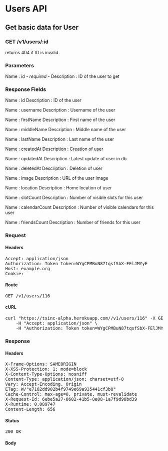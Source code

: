 # Users API

## Get basic data for User

### GET /v1/users/:id

returns 404 if ID is invalid



### Parameters

Name : id *- required -*
Description : ID of the user to get


### Response Fields

Name : id
Description : ID of the user

Name : username
Description : Username of the user

Name : firstName
Description : First name of the user

Name : middleName
Description : Middle name of the user

Name : lastName
Description : Last name of the user

Name : createdAt
Description : Creation of user

Name : updatedAt
Description : Latest update of user in db

Name : deletedAt
Description : Deletion of user

Name : image
Description : URL of the user image

Name : location
Description : Home location of user

Name : slotCount
Description : Number of visible slots for this user

Name : calendarCount
Description : Number of visible calendars for this user

Name : friendsCount
Description : Number of friends for this user

### Request

#### Headers

<pre>Accept: application/json
Authorization: Token token=WYgCPMBuN87tqsfSbX-FElJMYyE
Host: example.org
Cookie: </pre>

#### Route

<pre>GET /v1/users/116</pre>

#### cURL

<pre class="request">curl &quot;https://tsinc-alpha.herokuapp.com//v1/users/116&quot; -X GET \
	-H &quot;Accept: application/json&quot; \
	-H &quot;Authorization: Token token=WYgCPMBuN87tqsfSbX-FElJMYyE&quot;</pre>

### Response

#### Headers

<pre>X-Frame-Options: SAMEORIGIN
X-XSS-Protection: 1; mode=block
X-Content-Type-Options: nosniff
Content-Type: application/json; charset=utf-8
Vary: Accept-Encoding, Origin
ETag: W/&quot;e7182dd902b4f9749e69a935441cf3b8&quot;
Cache-Control: max-age=0, private, must-revalidate
X-Request-Id: 6ebe5a27-8602-41b5-8e08-1a7f9d98bd39
X-Runtime: 0.089747
Content-Length: 656</pre>

#### Status

<pre>200 OK</pre>

#### Body

```javascript

```
